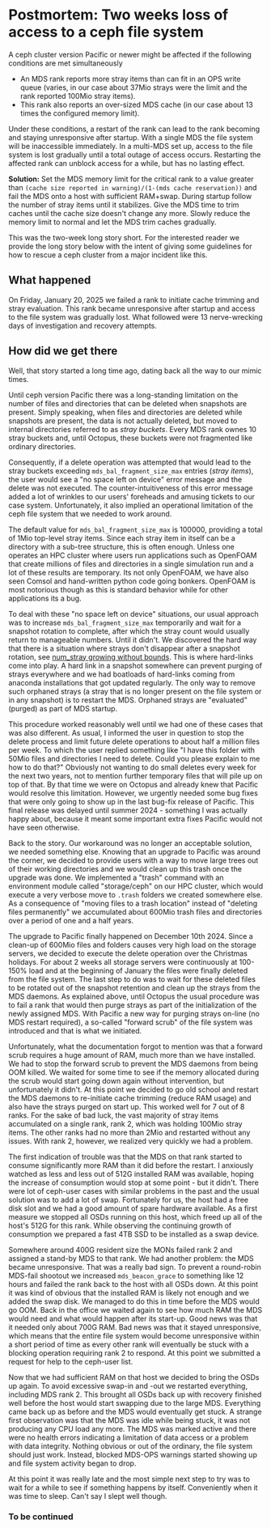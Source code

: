 # Postmortem: Two weeks loss of access to a ceph file system

A ceph cluster version Pacific or newer might be affected if the following conditions are met simultaneously

- An MDS rank reports more stray items than can fit in an OPS write queue (varies, in our case about 37Mio strays were the limit and the rank reported 100Mio stray items).
- This rank also reports an over-sized MDS cache (in our case about 13 times the configured memory limit).

Under these conditions, a restart of the rank can lead to the rank becoming and staying unresponsive after startup. With a single MDS the file system will be inaccessible immediately. In a multi-MDS set up, access to the file system is lost gradually until a total outage of access occurs. Restarting the affected rank can unblock access for a while, but has no lasting effect.

**Solution:** Set the MDS memory limit for the critical rank to a value greater than `(cache size reported in warning)/(1-(mds cache reservation))` and fail the MDS onto a host with sufficient RAM+swap. During startup follow the number of stray items until it stabilizes. Give the MDS time to trim caches until the cache size doesn't change any more. Slowly reduce the memory limit to normal and let the MDS trim caches gradually.

This was the two-week long story short. For the interested reader we provide the long story below with the intent of giving some guidelines for how to rescue a ceph cluster from a major incident like this.


## What happened

On Friday, January 20, 2025 we failed a rank to initiate cache trimming and stray evaluation. This rank became unresponsive after startup and access to the file system was gradually lost. What followed were 13 nerve-wrecking days of investigation and recovery attempts.


## How did we get there

Well, that story started a long time ago, dating back all the way to our mimic times.

Until ceph version Pacific there was a long-standing limitation on the number of files and directories that can be deleted when snapshots are present. Simply speaking, when files and directories are deleted while snapshots are present, the data is not actually deleted, but moved to internal directories referred to as *stray buckets*. Every MDS rank ownes 10 stray buckets and, until Octopus, these buckets were not fragmented like ordinary directories.

Consequently, if a delete operation was attempted that would lead to the stray buckets exceeding `mds_bal_fragment_size_max` entries (*stray items*), the user would see a "no space left on device" error message and the delete was not executed. The counter-intuitiveness of this error message added a lot of wrinkles to our users' foreheads and amusing tickets to our case system. Unfortunately, it also implied an operational limitation of the ceph file system that we needed to work around.

The default value for `mds_bal_fragment_size_max` is 100000, providing a total of 1Mio top-level stray items. Since each stray item in itself can be a directory with a sub-tree structure, this is often enough. Unless one operates an HPC cluster where users run applications such as OpenFOAM that create millions of files and directories in a single simulation run and a lot of these results are temporary. Its not only OpenFOAM, we have also seen Comsol and hand-written python code going bonkers. OpenFOAM is most notorious though as this is standard behavior while for other applications its a bug.

To deal with these "no space left on device" situations, our usual approach was to increase `mds_bal_fragment_size_max` temporarily and wait for a snapshot rotation to complete, after which the stray count would usually return to manageable numbers. Until it didn't. We discovered the hard way that there is a situation where strays don't disappear after a snapshot rotation, see [num_stray growing without bounds](https://www.spinics.net/lists/ceph-users/msg73150.html). This is where hard-links come into play. A hard link in a snapshot somewhere can prevent purging of strays everywhere and we had boatloads of hard-links coming from anaconda installations that got updated regularly. The only way to remove such orphaned strays (a stray that is no longer present on the file system or in any snapshot) is to restart the MDS. Orphaned strays are "evaluated" (purged) as part of MDS startup.

This procedure worked reasonably well until we had one of these cases that was also different. As usual, I informed the user in question to stop the delete process and limit future delete operations to about half a million files per week. To which the user replied something like "I have this folder with 50Mio files and directories I need to delete. Could you please explain to me how to do that?" Obviously not wanting to do small deletes every week for the next two years, not to mention further temporary files that will pile up on top of that. By that time we were on Octopus and already knew that Pacific would resolve this limitation. However, we urgently needed some bug fixes that were only going to show up in the last bug-fix release of Pacific. This final release was delayed until summer 2024 - something I was actually happy about, because it meant some important extra fixes Pacific would not have seen otherwise.

Back to the story. Our workaround was no longer an acceptable solution, we needed something else. Knowing that an upgrade to Pacific was around the corner, we decided to provide users with a way to move large trees out of their working directories and we would clean up this trash once the upgrade was done. We implemented a "trash" command with an environment module called "storage/ceph" on our HPC cluster, which would execute a very verbose move to `.trash` folders we created somewhere else. As a consequence of "moving files to a trash location" instead of "deleting files permanently" we accumulated about 600Mio trash files and directories over a period of one and a half years.

The upgrade to Pacific finally happened on December 10th 2024. Since a clean-up of 600Mio files and folders causes very high load on the storage servers, we decided to execute the delete operation over the Christmas holidays. For about 2 weeks all storage servers were continuously at 100-150% load and at the beginning of January the files were finally deleted from the file system. The last step to do was to wait for these deleted files to be rotated out of the snapshot retention and clean up the strays from the MDS daemons. As explained above, until Octopus the usual procedure was to fail a rank that would then purge strays as part of the initialization of the newly assigned MDS. With Pacific a new way for purging strays on-line (no MDS restart required), a so-called "forward scrub" of the file system was introduced and that is what we initiated.

Unfortunately, what the documentation forgot to mention was that a forward scrub requires a huge amount of RAM, much more than we have installed. We had to stop the forward scrub to prevent the MDS daemons from being OOM killed. We waited for some time to see if the memory allocated during the scrub would start going down again without intervention, but unfortunately it didn't. At this point we decided to go old school and restart the MDS daemons to re-initiate cache trimming (reduce RAM usage) and also have the strays purged on start up. This worked well for 7 out of 8 ranks. For the sake of bad luck, the vast majority of stray items accumulated on a single rank, rank 2, which was holding 100Mio stray items. The other ranks had no more than 2Mio and restarted without any issues. With rank 2, however, we realized very quickly we had a problem.

The first indication of trouble was that the MDS on that rank started to consume significantly more RAM than it did before the restart. I anxiously watched as less and less out of 512G installed RAM was available, hoping the increase of consumption would stop at some point - but it didn't. There were lot of ceph-user cases with similar problems in the past and the usual solution was to add a lot of swap. Fortunately for us, the host had a free disk slot and we had a good amount of spare hardware available. As a first measure we stopped all OSDs running on this host, which freed up all of the host's 512G for this rank. While observing the continuing growth of consumption we prepared a fast 4TB SSD to be installed as a swap device.

Somewhere around 400G resident size the MONs failed rank 2 and assigned a stand-by MDS to that rank. We had another problem: the MDS became unresponsive. That was a really bad sign. To prevent a round-robin MDS-fail shootout we increased `mds_beacon_grace` to something like 12 hours and failed the rank back to the host with all OSDs down. At this point it was kind of obvious that the installed RAM is likely not enough and we added the swap disk. We managed to do this in time before the MDS would go OOM. Back in the office we waited again to see how much RAM the MDS would need and what would happen after its start-up. Good news was that it needed only about 700G RAM. Bad news was that it stayed unresponsive, which means that the entire file system would become unresponsive within a short period of time as every other rank will eventually be stuck with a blocking operation requiring rank 2 to respond. At this point we submitted a request for help to the ceph-user list.

Now that we had sufficient RAM on that host we decided to bring the OSDs up again. To avoid excessive swap-in and -out we restarted everything, including MDS rank 2. This brought all OSDs back up with recovery finished well before the host would start swapping due to the large MDS. Everything came back up as before and the MDS would eventually get stuck. A strange first observation was that the MDS was idle while being stuck, it was not producing any CPU load any more. The MDS was marked active and there were no health errors indicating a limitation of data access or a problem with data integrity. Nothing obvious or out of the ordinary, the file system should just work. Instead, blocked MDS-OPS warnings started showing up and file system activity began to drop.

At this point it was really late and the most simple next step to try was to wait for a while to see if something happens by itself. Conveniently when it was time to sleep. Can't say I slept well though.

### To be continued
